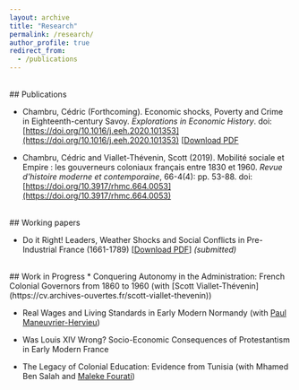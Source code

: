 ```yaml
---
layout: archive
title: "Research"
permalink: /research/
author_profile: true
redirect_from:
  - /publications
---
```


<br>
## Publications

* Chambru, Cédric (Forthcoming). Economic shocks, Poverty and Crime in Eighteenth-century Savoy. _Explorations in Economic History_. doi: [https://doi.org/10.1016/j.eeh.2020.101353](https://doi.org/10.1016/j.eeh.2020.101353) [[Download PDF](https://cedricchambru.github.io/files/chambru_2020_weather_shocks_crime_savoy.pdf)

* Chambru, Cédric and  Viallet-Thévenin, Scott (2019). Mobilité sociale et Empire : les gouverneurs coloniaux français entre 1830 et 1960. _Revue d'histoire moderne et contemporaine_, 66-4(4): pp. 53-88. doi: [https://doi.org/10.3917/rhmc.664.0053](https://doi.org/10.3917/rhmc.664.0053)


<br>
## Working papers  

* Do it Right! Leaders, Weather Shocks and Social Conflicts in Pre-Industrial France (1661-1789) \[[Download PDF](https://cedricchambru.github.io/files/chambru_2020_leaders_weather_shocks_conflict_france.pdf)\]
_(submitted)_


<br>
## Work in Progress  
* Conquering Autonomy in the Administration: French Colonial Governors from 1860 to 1960 (with [Scott Viallet-Thévenin](https://cv.archives-ouvertes.fr/scott-viallet-thevenin))

* Real Wages and Living Standards in Early Modern Normandy (with [Paul Maneuvrier-Hervieu](https://paulmaneuvrierhervieu.com/))

* Was Louis XIV Wrong? Socio-Economic Consequences of Protestantism in Early Modern France

* The Legacy of Colonial Education: Evidence from Tunisia (with Mhamed Ben Salah and [Maleke Fourati](https://sites.google.com/view/malekefourati/home))

